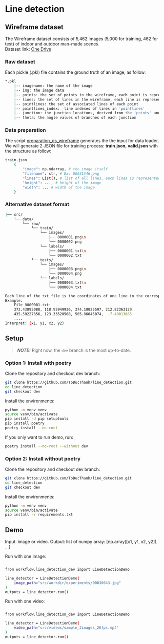 # Line detection

## Wireframe dataset

The Wireframe dataset consists of 5,462 images (5,000 for training, 462 for test) of indoor and outdoor man-made scenes. \
Dataset link:
[One Drive](https://1drv.ms/u/s!AqQBtmo8Qg_9uHpjzIybaIfyJ-Zf?e=Fofbch)

### Raw dataset

Each pickle (.pkl) file contains the ground truth of an image, as follow:

```bash
*.pkl  
    |-- imagename: the name of the image  
    |-- img: the image data  
    |-- points: the set of points in the wireframe, each point is represented by its (x,y)-coordinates in the image  
    |-- lines: the set of lines in the wireframe, each line is represented by the indices of its two end-points  
    |-- pointlines: the set of associated lines of each point        
    |-- pointlines_index:  line indexes of lines in 'pointlines'  
    |-- junction: the junction locations, derived from the 'points' and 'lines'  
    |-- theta: the angle values of branches of each junction
```

### Data preparation

The script [preparation_ds_wireframe](src/data/preparation_ds_wireframe.py) generates the the input for data loader. \
We will generate 2 JSON file for training process: **train.json**, **valid.json** with the structure as follow:

```bash
train.json 
    {
        "image": np.ndarray, # the image itself
        "filename": str, # Ex: 00031546.png
        "lines": List(), # list of all lines, each lines is represented as [x1, y1, x2, y2]
        "height": ..., # height of the image
        "width": ... # width of the image
    }
```

### Alternative dataset format

```bash
|── src/
    └── data/
        └── raw/
            └── train/
                └── images/
                    ├── 0000001.png\n
                    └── 0000002.png
                └── labels/
                    ├── 0000001.txt\n
                    └── 0000002.txt
            └── tests/
                └── images/
                    ├── 0000003.png\n
                    └── 0000004.png
                └── labels/
                    ├── 0000003.txt\n
                    └── 0000004.txt

Each line of the txt file is the coordinates of one line in the corresponding image.
Example:
    File 0000001.txt:
    372.43095088, 118.95949936, 374.10025597, 212.82363129
    435.50227356, 123.33520508, 505.86045074,  -7.40013885
    ....
Interpret: (x1, y1, x2, y2)
```

## Setup

> **_NOTE:_** Right now, the `dev` branch is the most up-to-date.

### Option 1: Install with poetry

Clone the repository and checkout dev branch:

```bash
git clone https://github.com/ToDucThanh/line_detection.git
cd line_detection
git checkout dev
```

Install the environments:

```bash
python -m venv venv
source venv/bin/activate
pip install -U pip setuptools
pip install poetry
poetry install --no-root
```

If you only want to run demo, run:

```bash
poetry install --no-root --without dev
```

### Option 2: Install without poetry

Clone the repository and checkout dev branch:

```bash
git clone https://github.com/ToDucThanh/line_detection.git
cd line_detection
git checkout dev
```

Install the environments:

```bash
python -m venv venv
source venv/bin/activate
pip install -r requirements.txt
```

## Demo

Input: image or video.
Output: list of numpy array: [np.array([x1, y1, x2, y2]), ...]

Run with one image:

```bash

from workflow.line_detection_dev import LineDetectionDemo

line_detector = LineDetectionDemo(
    image_path="src/workdir/experiments/00030043.jpg"
)
outputs = line_detector.run()
```

Run with one video:

```bash

from workflow.line_detection_dev import LineDetectionDemo

line_detector = LineDetectionDemo(
    video_path="src/videos/sample_2images_20fps.mp4"
)
outputs = line_detector.run()
```

